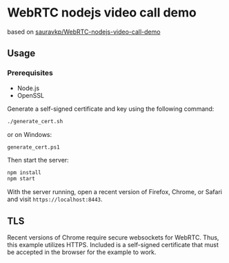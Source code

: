 # WebRTC nodejs video call demo

based on [sauravkp/WebRTC-nodejs-video-call-demo](https://github.com/sauravkp/WebRTC-nodejs-video-call-demo)

## Usage

### Prerequisites

- Node.js
- OpenSSL

Generate a self-signed certificate and key using the following command:

```bash
./generate_cert.sh
```

or on Windows:

```pwsh
generate_cert.ps1
```

Then start the server:

```bash
npm install
npm start
```

With the server running, open a recent version of Firefox, Chrome, or Safari and visit `https://localhost:8443`.

## TLS

Recent versions of Chrome require secure websockets for WebRTC. Thus, this example utilizes HTTPS. Included is a self-signed certificate that must be accepted in the browser for the example to work.
